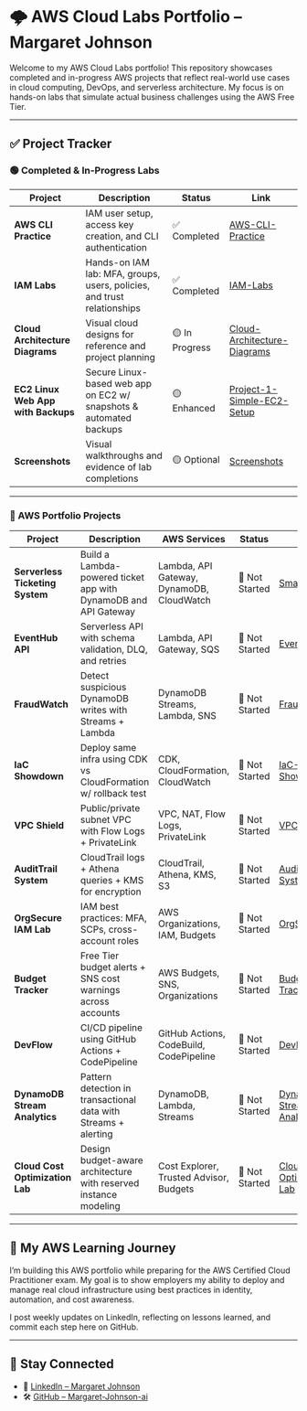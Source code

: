 
# 🌩️ AWS Cloud Labs Portfolio – Margaret Johnson

Welcome to my AWS Cloud Labs portfolio! This repository showcases completed and in-progress AWS projects that reflect real-world use cases in cloud computing, DevOps, and serverless architecture. My focus is on hands-on labs that simulate actual business challenges using the AWS Free Tier.

---

## ✅ Project Tracker

### 🟢 Completed & In-Progress Labs

| Project | Description | Status | Link |
|--------|-------------|--------|------|
| **AWS CLI Practice** | IAM user setup, access key creation, and CLI authentication | ✅ Completed | [AWS-CLI-Practice](./AWS-CLI-Practice) |
| **IAM Labs** | Hands-on IAM lab: MFA, groups, users, policies, and trust relationships | ✅ Completed | [IAM-Labs](./IAM-Labs) |
| **Cloud Architecture Diagrams** | Visual cloud designs for reference and project planning | 🟡 In Progress | [Cloud-Architecture-Diagrams](./Cloud-Architecture-Diagrams) |
| **EC2 Linux Web App with Backups** | Secure Linux-based web app on EC2 w/ snapshots & automated backups | 🟡 Enhanced | [Project-1-Simple-EC2-Setup](./Project-1-Simple-EC2-Setup) |
| **Screenshots** | Visual walkthroughs and evidence of lab completions | 🟡 Optional | [Screenshots](./Screenshots) |

---

### 🔵 AWS Portfolio Projects

| Project | Description | AWS Services | Status | Link |
|--------|-------------|--------------|--------|------|
| **Serverless Ticketing System** | Build a Lambda-powered ticket app with DynamoDB and API Gateway | Lambda, API Gateway, DynamoDB, CloudWatch | 🔲 Not Started | [SmartLinker](./SmartLinker) |
| **EventHub API** | Serverless API with schema validation, DLQ, and retries | Lambda, API Gateway, SQS | 🔲 Not Started | [EventHub](./EventHub) |
| **FraudWatch** | Detect suspicious DynamoDB writes with Streams + Lambda | DynamoDB Streams, Lambda, SNS | 🔲 Not Started | [FraudWatch](./FraudWatch) |
| **IaC Showdown** | Deploy same infra using CDK vs CloudFormation w/ rollback test | CDK, CloudFormation, CloudWatch | 🔲 Not Started | [IaC-Showdown](./IaC-Showdown) |
| **VPC Shield** | Public/private subnet VPC with Flow Logs + PrivateLink | VPC, NAT, Flow Logs, PrivateLink | 🔲 Not Started | [VPC-Shield](./VPC-Shield) |
| **AuditTrail System** | CloudTrail logs + Athena queries + KMS for encryption | CloudTrail, Athena, KMS, S3 | 🔲 Not Started | [AuditTrail-System](./AuditTrail-System) |
| **OrgSecure IAM Lab** | IAM best practices: MFA, SCPs, cross-account roles | AWS Organizations, IAM, Budgets | 🔲 Not Started | [OrgSecure](./OrgSecure) |
| **Budget Tracker** | Free Tier budget alerts + SNS cost warnings across accounts | AWS Budgets, SNS, Organizations | 🔲 Not Started | [Budget-Tracker](./Budget-Tracker) |
| **DevFlow** | CI/CD pipeline using GitHub Actions + CodePipeline | GitHub Actions, CodeBuild, CodePipeline | 🔲 Not Started | [DevFlow](./DevFlow) |
| **DynamoDB Stream Analytics** | Pattern detection in transactional data with Streams + alerting | DynamoDB, Lambda, Streams | 🔲 Not Started | [DynamoDB-Stream-Analytics](./DynamoDB-Stream-Analytics) |
| **Cloud Cost Optimization Lab** | Design budget-aware architecture with reserved instance modeling | Cost Explorer, Trusted Advisor, Budgets | 🔲 Not Started | [Cloud-Cost-Optimization-Lab](./Cloud-Cost-Optimization-Lab) |

---

## 🧠 My AWS Learning Journey

I’m building this AWS portfolio while preparing for the AWS Certified Cloud Practitioner exam. My goal is to show employers my ability to deploy and manage real cloud infrastructure using best practices in identity, automation, and cost awareness.

I post weekly updates on LinkedIn, reflecting on lessons learned, and commit each step here on GitHub.

---

## 🔗 Stay Connected

- 💼 [LinkedIn – Margaret Johnson](https://www.linkedin.com/in/margaretjohnson180)
- 🛠️ [GitHub – Margaret-Johnson-ai](https://github.com/Margaret-Johnson-ai)
